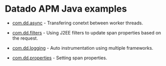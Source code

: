 # Datado APM Java examples

- [com.dd.async](src/main/java/com/dd/async) - Transfering conetxt between worker threads.

- [com.dd.filters](src/main/java/com/dd/filters) - Using J2EE filters to update span properties based on the request.

- [com.dd.logging](src/main/java/com/dd/logging) - Auto instrumentation using multiple frameworks.

- [com.dd.properties](src/main/java/com/dd/properties) - Setting span properties.